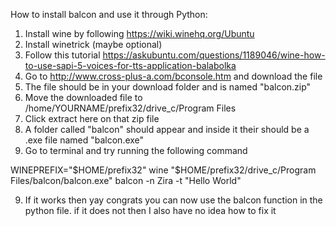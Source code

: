 How to install balcon and use it through Python:

1. Install wine by following https://wiki.winehq.org/Ubuntu
2. Install winetrick (maybe optional)
3. Follow this tutorial https://askubuntu.com/questions/1189046/wine-how-to-use-sapi-5-voices-for-tts-application-balabolka
4. Go to http://www.cross-plus-a.com/bconsole.htm and download the file
5. The file should be in your download folder and is named "balcon.zip"
6. Move the downloaded file to /home/YOURNAME/prefix32/drive_c/Program Files
7. Click extract here on that zip file
8. A folder called "balcon" should appear and inside it their should be a .exe file named "balcon.exe"
9. Go to terminal and try running the following command

  WINEPREFIX="$HOME/prefix32" wine "$HOME/prefix32/drive_c/Program Files/balcon/balcon.exe" balcon -n Zira -t "Hello World"

9. If it works then yay congrats you can now use the balcon function in the python file. if it does not then I also have no idea how to fix it
